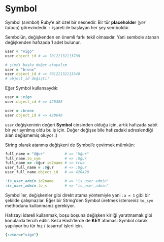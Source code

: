 # Symbol

Symbol (*sembol*) Ruby’e ait özel bir nesnedir. Bir tür **placeholder** (*yer
tutucu*) görevindedir. `:` işareti ile başlayan her şey semboldür.

Sembolün, değişkenden en önemli farkı tekil olmasıdır. Yani sembole atanan
değişkenden hafızada 1 adet bulunur.

```ruby
user = "vigo"
user.object_id # => 70122132113780

# şimdi başka değer atayalım
user = "bronx"
user.object_id # => 70122132113340
# object_id değişti!
```

Eğer Symbol kullansaydık:

```ruby
user = :vigo
user.object_id # => 420488

user = :bronx
user.object_id # => 420648
```

`user` değişkeninin değeri **Symbol** cinsinden olduğu için, artık hafızada
sabit bir yer ayrılmış oldu bu iş için. Değer değişse bile hafızadaki
adreslendiği alan değişmemiş oluyor :)

String olarak atanmış değişkeni de Symbol’e çevirmek mümkün:

```ruby
full_name = "Uğur"         # => "Uğur"
full_name.to_sym           # => :Uğur
full_name == :Uğur.id2name # => true
user_full_name = :Uğur     # => :Uğur
user_full_name.object_id   # => 420428

:is_user_admin.id2name     # => "is_user_admin"
:is_user_admin.to_s        # => "is_user_admin"
```

Symbol’ler, değişkenler gibi direkt atama yöntemiyle yani `:a = 1` gibi bir
şekilde çalışmazlar. Eğer bir String’den Symbol üretmek isterseniz `to_sym`
methodunu kullanmanız gerekiyor.

Hafızayı idareli kullanmak, boşu boşuna değişken kirliği yaratmamak gibi
konularda tercih edilir. Keza Hash’lerde de **KEY** ataması Symbol olarak
yapılıyor bu tür hız / tasarruf işleri için.

```ruby
{:user=>"vigo"}
```
